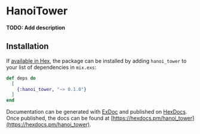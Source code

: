# HanoiTower

**TODO: Add description**

## Installation

If [available in Hex](https://hex.pm/docs/publish), the package can be installed
by adding `hanoi_tower` to your list of dependencies in `mix.exs`:

```elixir
def deps do
  [
    {:hanoi_tower, "~> 0.1.0"}
  ]
end
```

Documentation can be generated with [ExDoc](https://github.com/elixir-lang/ex_doc)
and published on [HexDocs](https://hexdocs.pm). Once published, the docs can
be found at [https://hexdocs.pm/hanoi_tower](https://hexdocs.pm/hanoi_tower).

